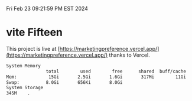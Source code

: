 Fri Feb 23 09:21:59 PM EST 2024

# vite Fifteen


This project is live at [https://marketingpreference.vercel.app/](https://marketingpreference.vercel.app/) thanks to Vercel.

```bash
System Memory
               total        used        free      shared  buff/cache   available
Mem:            15Gi       2.5Gi       1.6Gi       317Mi        11Gi        12Gi
Swap:          8.0Gi       656Ki       8.0Gi
System Storage
345M	.
```
```bash
